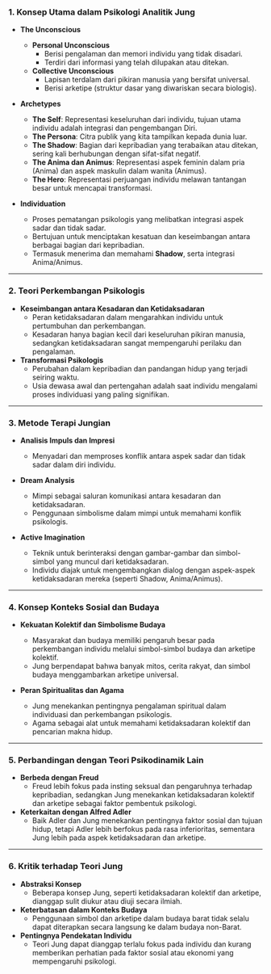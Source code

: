 ### 1. **Konsep Utama dalam Psikologi Analitik Jung**

- **The Unconscious**
    
    - **Personal Unconscious**
        - Berisi pengalaman dan memori individu yang tidak disadari.
        - Terdiri dari informasi yang telah dilupakan atau ditekan.
    - **Collective Unconscious**
        - Lapisan terdalam dari pikiran manusia yang bersifat universal.
        - Berisi arketipe (struktur dasar yang diwariskan secara biologis).
- **Archetypes**
    
    - **The Self**: Representasi keseluruhan dari individu, tujuan utama individu adalah integrasi dan pengembangan Diri.
    - **The Persona**: Citra publik yang kita tampilkan kepada dunia luar.
    - **The Shadow**: Bagian dari kepribadian yang terabaikan atau ditekan, sering kali berhubungan dengan sifat-sifat negatif.
    - **The Anima dan Animus**: Representasi aspek feminin dalam pria (Anima) dan aspek maskulin dalam wanita (Animus).
    - **The Hero**: Representasi perjuangan individu melawan tantangan besar untuk mencapai transformasi.
- **Individuation**
    
    - Proses pematangan psikologis yang melibatkan integrasi aspek sadar dan tidak sadar.
    - Bertujuan untuk menciptakan kesatuan dan keseimbangan antara berbagai bagian dari kepribadian.
    - Termasuk menerima dan memahami **Shadow**, serta integrasi Anima/Animus.

---

### 2. **Teori Perkembangan Psikologis**

- **Keseimbangan antara Kesadaran dan Ketidaksadaran**
    - Peran ketidaksadaran dalam mengarahkan individu untuk pertumbuhan dan perkembangan.
    - Kesadaran hanya bagian kecil dari keseluruhan pikiran manusia, sedangkan ketidaksadaran sangat mempengaruhi perilaku dan pengalaman.
- **Transformasi Psikologis**
    - Perubahan dalam kepribadian dan pandangan hidup yang terjadi seiring waktu.
    - Usia dewasa awal dan pertengahan adalah saat individu mengalami proses individuasi yang paling signifikan.

---

### 3. **Metode Terapi Jungian**

- **Analisis Impuls dan Impresi**
    
    - Menyadari dan memproses konflik antara aspek sadar dan tidak sadar dalam diri individu.
- **Dream Analysis**
    
    - Mimpi sebagai saluran komunikasi antara kesadaran dan ketidaksadaran.
    - Penggunaan simbolisme dalam mimpi untuk memahami konflik psikologis.
- **Active Imagination**
    
    - Teknik untuk berinteraksi dengan gambar-gambar dan simbol-simbol yang muncul dari ketidaksadaran.
    - Individu diajak untuk mengembangkan dialog dengan aspek-aspek ketidaksadaran mereka (seperti Shadow, Anima/Animus).

---

### 4. **Konsep Konteks Sosial dan Budaya**

- **Kekuatan Kolektif dan Simbolisme Budaya**
    
    - Masyarakat dan budaya memiliki pengaruh besar pada perkembangan individu melalui simbol-simbol budaya dan arketipe kolektif.
    - Jung berpendapat bahwa banyak mitos, cerita rakyat, dan simbol budaya menggambarkan arketipe universal.
- **Peran Spiritualitas dan Agama**
    
    - Jung menekankan pentingnya pengalaman spiritual dalam individuasi dan perkembangan psikologis.
    - Agama sebagai alat untuk memahami ketidaksadaran kolektif dan pencarian makna hidup.

---

### 5. **Perbandingan dengan Teori Psikodinamik Lain**

- **Berbeda dengan Freud**
    - Freud lebih fokus pada insting seksual dan pengaruhnya terhadap kepribadian, sedangkan Jung menekankan ketidaksadaran kolektif dan arketipe sebagai faktor pembentuk psikologi.
- **Keterkaitan dengan Alfred Adler**
    - Baik Adler dan Jung menekankan pentingnya faktor sosial dan tujuan hidup, tetapi Adler lebih berfokus pada rasa inferioritas, sementara Jung lebih pada aspek ketidaksadaran dan arketipe.

---

### 6. **Kritik terhadap Teori Jung**

- **Abstraksi Konsep**
    - Beberapa konsep Jung, seperti ketidaksadaran kolektif dan arketipe, dianggap sulit diukur atau diuji secara ilmiah.
- **Keterbatasan dalam Konteks Budaya**
    - Penggunaan simbol dan arketipe dalam budaya barat tidak selalu dapat diterapkan secara langsung ke dalam budaya non-Barat.
- **Pentingnya Pendekatan Individu**
    - Teori Jung dapat dianggap terlalu fokus pada individu dan kurang memberikan perhatian pada faktor sosial atau ekonomi yang mempengaruhi psikologi.